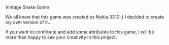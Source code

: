 Vintage Snake Game

We all know that this game was created bz Nokia 3310 :)
I decided to create my own version of it...

If you want to contribute and add some attributes to this game, I will be more than happy to see your creativity in this project.
